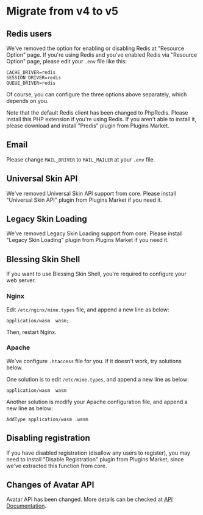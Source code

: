 # Migrate from v4 to v5

## Redis users

We've removed the option for enabling or disabling Redis at "Resource Option" page. If you're using Redis and you've enabled Redis via "Resource Option" page, please edit your `.env` file like this:

```
CACHE_DRIVER=redis
SESSION_DRIVER=redis
QUEUE_DRIVER=redis
```

Of course, you can configure the three options above separately, which depends on you.

Note that the default Redis client has been changed to PhpRedis. Please install this PHP extension if you're using Redis. If you aren't able to install it, please download and install "Predis" plugin from Plugins Market.

## Email

Please change `MAIL_DRIVER` to `MAIL_MAILER` at your `.env` file.

## Universal Skin API

We've removed Universal Skin API support from core. Please install "Universal Skin API" plugin from Plugins Market if you need it.

## Legacy Skin Loading

We've removed Legacy Skin Loading support from core. Please install "Legacy Skin Loading" plugin from Plugins Market if you need it.

## Blessing Skin Shell

If you want to use Blessing Skin Shell, you're required to configure your web server.

### Nginx

Edit `/etc/nginx/mime.types` file, and append a new line as below:

```
application/wasm  wasm;
```

Then, restart Nginx.

### Apache

We've configure `.htaccess` file for you. If it doesn't work, try solutions below.

One solution is to edit `/etc/mime.types`, and append a new line as below:

```
application/wasm  wasm
```

Another solution is modify your Apache configuration file, and append a new line as below:

```
AddType application/wasm .wasm
```

## Disabling registration

If you have disabled registration (disallow any users to register), you may need to install "Disable Registration" plugin from Plugins Market, since we've extracted this function from core.

## Changes of Avatar API

Avatar API has been changed. More details can be checked at [API Documentation](../api/avatars-and-previews.md).
